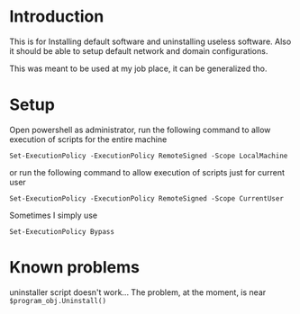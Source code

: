 # Introduction

This is for Installing default software and uninstalling useless software. Also it should be able to setup default network and domain configurations.

This was meant to be used at my job place, it can be generalized tho.

# Setup

Open powershell as administrator, run the following command to allow execution of scripts for the entire machine

```
Set-ExecutionPolicy -ExecutionPolicy RemoteSigned -Scope LocalMachine
```

or run the following command to allow execution of scripts just for current user

```
Set-ExecutionPolicy -ExecutionPolicy RemoteSigned -Scope CurrentUser
```

Sometimes I simply use

```
Set-ExecutionPolicy Bypass
```

# Known problems

uninstaller script doesn't work... The problem, at the moment, is near `$program_obj.Uninstall()`
